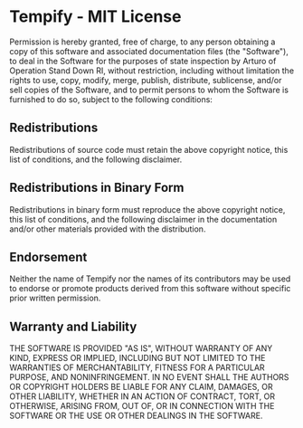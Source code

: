# Tempify - MIT License

Permission is hereby granted, free of charge, to any person obtaining a copy of this software and associated documentation files (the "Software"), to deal in the Software for the purposes of state inspection by Arturo of Operation Stand Down RI, without restriction, including without limitation the rights to use, copy, modify, merge, publish, distribute, sublicense, and/or sell copies of the Software, and to permit persons to whom the Software is furnished to do so, subject to the following conditions:

## Redistributions

Redistributions of source code must retain the above copyright notice, this list of conditions, and the following disclaimer.

## Redistributions in Binary Form

Redistributions in binary form must reproduce the above copyright notice, this list of conditions, and the following disclaimer in the documentation and/or other materials provided with the distribution.

## Endorsement

Neither the name of Tempify nor the names of its contributors may be used to endorse or promote products derived from this software without specific prior written permission.

## Warranty and Liability

THE SOFTWARE IS PROVIDED "AS IS", WITHOUT WARRANTY OF ANY KIND, EXPRESS OR IMPLIED, INCLUDING BUT NOT LIMITED TO THE WARRANTIES OF MERCHANTABILITY, FITNESS FOR A PARTICULAR PURPOSE, AND NONINFRINGEMENT. IN NO EVENT SHALL THE AUTHORS OR COPYRIGHT HOLDERS BE LIABLE FOR ANY CLAIM, DAMAGES, OR OTHER LIABILITY, WHETHER IN AN ACTION OF CONTRACT, TORT, OR OTHERWISE, ARISING FROM, OUT OF, OR IN CONNECTION WITH THE SOFTWARE OR THE USE OR OTHER DEALINGS IN THE SOFTWARE.
